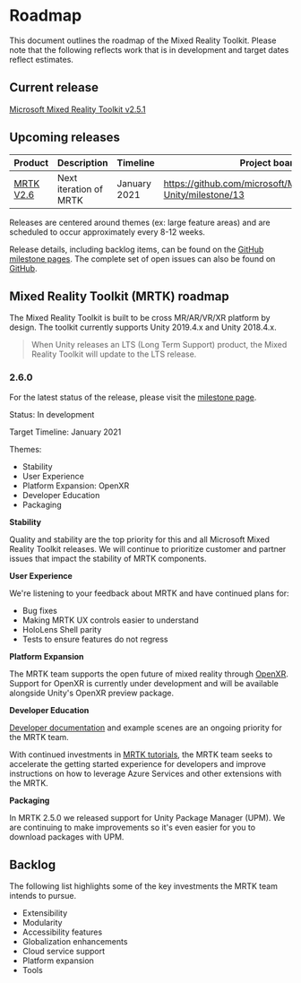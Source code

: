 # Roadmap

This document outlines the roadmap of the Mixed Reality Toolkit. Please note that the following reflects work that is in development and target dates reflect estimates.

## Current release

[Microsoft Mixed Reality Toolkit v2.5.1](https://github.com/Microsoft/MixedRealityToolkit-Unity/releases/tag/v2.5.1)

## Upcoming releases

| Product | Description | Timeline | Project board |
| --- | --- | --- | --- |
| [MRTK V2.6](#250) | Next iteration of MRTK | January 2021 | https://github.com/microsoft/MixedRealityToolkit-Unity/milestone/13 |

Releases are centered around themes (ex: large feature areas) and are scheduled to occur approximately every 8-12 weeks.

Release details, including backlog items, can be found on the [GitHub milestone pages](https://github.com/Microsoft/MixedRealityToolkit-Unity/milestones). The complete set of open issues can also be found on [GitHub](https://github.com/microsoft/MixedRealityToolkit-Unity/issues).

## Mixed Reality Toolkit (MRTK) roadmap

The Mixed Reality Toolkit is built to be cross MR/AR/VR/XR platform by design. The toolkit currently supports Unity 2019.4.x and Unity 2018.4.x.

> When Unity releases an LTS (Long Term Support) product, the Mixed Reality Toolkit will update to the LTS release.

### 2.6.0

For the latest status of the release, please visit the [milestone page]( https://github.com/microsoft/MixedRealityToolkit-Unity/milestone/13).

Status: In development

Target Timeline: January 2021

Themes:

- Stability
- User Experience
- Platform Expansion: OpenXR
- Developer Education
- Packaging

**Stability**

Quality and stability are the top priority for this and all Microsoft Mixed Reality Toolkit releases. We will continue to prioritize customer and partner issues that impact the stability of MRTK components.

**User Experience**

We're listening to your feedback about MRTK and have continued plans for:
- Bug fixes
- Making MRTK UX controls easier to understand
- HoloLens Shell parity
- Tests to ensure features do not regress

**Platform Expansion**

The MRTK team supports the open future of mixed reality through [OpenXR](https://techcommunity.microsoft.com/t5/mixed-reality-blog/moving-forward-to-openxr/ba-p/1825672). Support for OpenXR is currently under development and will be available alongside Unity's OpenXR preview package. 

**Developer Education**

[Developer documentation](https://microsoft.github.io/MixedRealityToolkit-Unity) and example scenes are an ongoing priority for the MRTK team. 

With continued investments in [MRTK tutorials](https://docs.microsoft.com/en-us/windows/mixed-reality/develop/unity/tutorials), the MRTK team seeks to accelerate the getting started experience for developers and improve instructions on how to leverage Azure Services and other extensions with the MRTK.

 **Packaging**

In MRTK 2.5.0 we released support for Unity Package Manager (UPM). We are continuing to make improvements so it's even easier for you to download packages with UPM.


## Backlog

The following list highlights some of the key investments the MRTK team intends to pursue.

- Extensibility
- Modularity
- Accessibility features
- Globalization enhancements
- Cloud service support
- Platform expansion
- Tools
